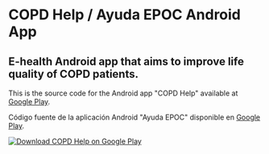 # COPD Help / Ayuda EPOC Android App
## E-health Android app that aims to improve life quality of COPD patients.
This is the source code for the Android app "COPD Help" available at [Google Play](https://play.google.com/store/apps/details?id=com.aarcosg.copdhelp).   

Código fuente de la aplicación Android "Ayuda EPOC" disponible en [Google Play](https://play.google.com/store/apps/details?id=com.aarcosg.copdhelp).

[![Download COPD Help on Google Play](https://play.google.com/intl/en_us/badges/images/badge_new.png)](https://play.google.com/store/apps/details?id=com.aarcosg.copdhelp)
